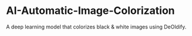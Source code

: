 # AI-Automatic-Image-Colorization
A deep learning model that colorizes black &amp; white images using DeOldify.
